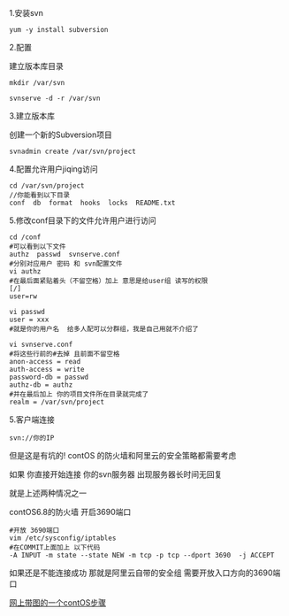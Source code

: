 1.安装svn
```
yum -y install subversion
```
2.配置

建立版本库目录
```
mkdir /var/svn

svnserve -d -r /var/svn
```
3.建立版本库

创建一个新的Subversion项目
```
svnadmin create /var/svn/project
```
4.配置允许用户jiqing访问
```
cd /var/svn/project
//你能看到以下目录
conf  db  format  hooks  locks  README.txt
```
5.修改conf目录下的文件允许用户进行访问
```
cd /conf
#可以看到以下文件
authz  passwd  svnserve.conf
#分别对应用户 密码 和 svn配置文件
vi authz
#在最后面紧贴着头（不留空格）加上 意思是给user组 读写的权限
[/]
user=rw

vi passwd 
user = xxx
#就是你的用户名  给多人配可以分群组，我是自己用就不介绍了

vi svnserve.conf
#将这些行前的#去掉 且前面不留空格
anon-access = read
auth-access = write
password-db = passwd
authz-db = authz
#并在最后加上 你的项目文件所在目录就完成了
realm = /var/svn/project
```
5.客户端连接
```
svn://你的IP
```
但是这是有坑的! contOS 的防火墙和阿里云的安全策略都需要考虑

如果 你直接开始连接 你的svn服务器 出现服务器长时间无回复

就是上述两种情况之一

contOS6.8的防火墙 开启3690端口
```
#开放 3690端口
vim /etc/sysconfig/iptables
#在COMMIT上面加上 以下代码
-A INPUT -m state --state NEW -m tcp -p tcp --dport 3690  -j ACCEPT
```
如果还是不能连接成功
那就是阿里云自带的安全组 需要开放入口方向的3690端口

[网上带图的一个contOS步骤](https://www.cnblogs.com/liuxianan/p/linux_install_svn_server.html/)